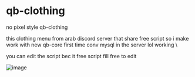 # qb-clothing
no pixel style qb-clothing

this clothing menu from arab discord server that share free script so i make work with new qb-core first time conv mysql in the server lol working \

you can edit the script bec it free script fill free to edit

![image](https://user-images.githubusercontent.com/89742984/161432196-bad85f91-9feb-4f04-a618-0d6e3b13c6cf.png)
